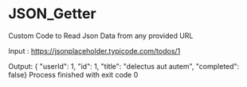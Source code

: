 # JSON_Getter
Custom Code to Read Json Data from any provided URL

Input :
https://jsonplaceholder.typicode.com/todos/1

Output:
{  "userId": 1,  "id": 1,  "title": "delectus aut autem",  "completed": false}
Process finished with exit code 0

